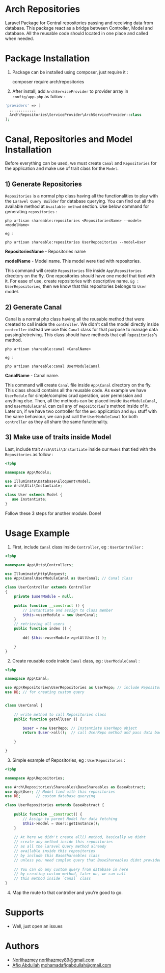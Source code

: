# Arch Repositories
Laravel Package for Central repositories passing and receiving data from database. This package react as a bridge between Controller, Model and database. All the reusable code should located in one place and called when needed. 

# Package Installation
1) Package can be installed using composer, just require it :

    composer require arch/repositories
    
2) After install, add `ArchServiceProvider` to provider array in `config/app.php` as follow :

```Php
'providers' => [
  ............
  Arch\Repositories\ServiceProvider\ArchServiceProvider::class
];
```
    
# Canal, Repositories and Model Installation

Before everything can be used, we must create `Canal` and `Repositories` for the application and make use of trait class for the `Model`.

## 1) Generate Repositories

`Repositories` is a normal php class having all the functionalities to play with the `Laravel Query Builder` for database querying. You can find out all the available method at `Available method` section. Use below command for generating `repositories` :

    php artisan shareable:repositories <RepositoriesName> --model=<modelName>
    
    eg : 
    
    php artisan shareable:repositories UserRepositories --model=User
    
 **RepositoriesName** - Repositories name
 
 **modelName** - Model name. This model were tied with repositories. 
 
 This command will create `Repositories` file inside `App\Repositories` directory on the fly. One repositories should have one model that tied with it. For ease of use, create repositories with descriptive name. `Eg : UserRepositories`, then we know that this repositories belongs to `User` model.
 
## 2) Generate Canal

Canal is a normal php class having all the reusable method that were created to call inside the `controller`. We didn't call the model directly inside `controller` instead we use this `Canal` class for that purpose to manage data passing/retreiving. This class should have methods that call `Repositories`'s method.

    php artisan shareable:canal <CanalName>
    
    eg : 
    
    php artisan shareable:canal UserModuleCanal
    
 **CanalName** - Canal name.
 
 This command will create `Canal` file inside `App\Canal` directory on the fly. This class should contains all the reusable code. As example we have `UserModule` for simple/complex crud operation, user permission and anything else. Then, all the methods can be placed inside `UserModuleCanal`, and `UserModuleCanal` can call any of `Repositories`'s method inside of it. Later on, if we have two controller for the `Web` application and `Api` stuff with the same behaviour, we can just call the `UserModuleCanal` for both `controller` as they all share the same functionality.
 
## 3) Make use of traits inside Model

Last, include trait `Arch\Util\Instantiate` inside our `Model` that tied with the `Repositories` as follow :

```Php
<?php

namespace App\Models;

use Illuminate\Database\Eloquent\Model;
use Arch\Util\Instantiate;

class User extends Model {
   use Instantiate;    
}
```

Follow these 3 steps for another module. Done!

# Usage Example

1) First, include `Canal` class inside `Controller`, eg : `UserController` :

```Php
<?php

namespace App\Http\Controllers;

use Illuminate\Http\Request;
use App\Canal\UserModuleCanal as UserCanal; // Canal class

class UserController extends Controller
{
    private $userModule = null;
    
    public function __construct () {
        // instantiate and assign to class member
        $this->userModule = new UserCanal;
    }
    // retrieving all users
    public function index () {
    	
    	dd( $this->userModule->getAllUser() );

    }
}
```

2) Create reusable code inside `Canal` class, eg : `UserModuleCanal` :

```Php
<?php

namespace App\Canal;

use App\Repositories\UserRepositories as UserRepo; // include Repositories
use DB; // for creating custom query


class UserCanal {	
	
	// write method to call Repositories class
	public function getAllUser () {

		$user = new UserRepo; // Instantiate UserRepo object
		return $user->all();  // call UserRepo method and pass data back to Controller
        
	}

}
```

3) Simple example of Repositories, eg : `UserRepositories` :

```Php
<?php

namespace App\Repositories;

use Arch\Repositories\Shareables\BaseShareables as BaseAbstract;
use App\User; // Model tied with this repositories
use DB;       // custom database querying

class UserRepositories extends BaseAbstract {	
	
	public function __construct() {
		// Assign to parent Model for data fetching
		$this->model = User::getInstance();
	}
	
    // At here we didn't create all() method, basically we didnt
    // create any method inside this repositories 
    // as all the laravel Query method already
    // available inside this repositories
    // by include this BaseShareables class
    // unless you need complex query that BaseShareables didnt provided for you
    
    // You can do any custom query from database in here
    // by creating custom method, later on, we can call
    // this method inside `Canal` class
}
```

4) Map the route to that controller and you're good to go. 

# Supports

- Well, just open an issues

# Authors

- [Norlihazmey](https://github.com/metallurgical) <norlihazmey89@gmail.com>
- [Afiq Abdullah](https://github.com/AfiqAbdullah) <mohamadafiqabdullah@gmail.com>


    
    
